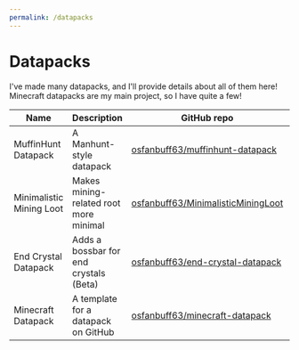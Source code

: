 ```yaml
---
permalink: /datapacks
---
```


# Datapacks

I've made many datapacks, and I'll provide details about all of them here! Minecraft datapacks are my main project, so I have quite a few!

| Name                     | Description                            | GitHub repo                                                                                 | Planet Minecraft page                                                    | Documentation                                            | License |
|--------------------------|----------------------------------------|---------------------------------------------------------------------------------------------|--------------------------------------------------------------------------|----------------------------------------------------------|---------|
| MuffinHunt Datapack      | A Manhunt-style datapack               | [osfanbuff63/muffinhunt-datapack](https://github.com/osfanbuff63/muffinhunt-datapack)       | [https://www.planetminecraft.com/data-pack/muffinhunt-datapack-5538563/] | [https://osfanbuff63.github.io/muffinhunt-datapack-docs] | GPLv3   |
| Minimalistic Mining Loot | Makes mining-related root more minimal | [osfanbuff63/MinimalisticMiningLoot](https://github.com/osfanbuff63/MinimalisticMiningLoot) | [https://www.planetminecraft.com/data-pack/minimalistic-mining-loot/]    | N/A                                                      | GPLv3   |
| End Crystal Datapack     | Adds a bossbar for end crystals (Beta) | [osfanbuff63/end-crystal-datapack](https://github.com/osfanbuff63/end-crystal-datapack)     | N/A                                                                      | N/A                                                      | MIT     |
| Minecraft Datapack       | A template for a datapack on GitHub    | [osfanbuff63/minecraft-datapack](https://github.com/osfanbuff63/minecraft-datapack)         | N/A                                                                      | Included in source files                                 | CC0 |
